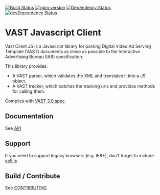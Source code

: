 [![Build Status](https://travis-ci.org/dailymotion/vast-client-js.png)](https://travis-ci.org/dailymotion/vast-client-js)
[![npm version](https://img.shields.io/npm/v/vast-client.svg)](https://www.npmjs.com/package/vast-client)
[![Dependency Status](https://david-dm.org/dailymotion/vast-client-js.svg)](https://david-dm.org/dailymotion/vast-client-js)
[![devDependency Status](https://david-dm.org/dailymotion/vast-client-js/dev-status.svg)](https://david-dm.org/dailymotion/vast-client-js#info=devDependencies)

# VAST Javascript Client
Vast Client JS is a Javascript library for parsing Digital Video Ad Serving Template (VAST) documents as close as possible to the Interactive Advertising Bureau (IAB) specification.

This library provides:

 * A VAST parser, which validates the XML and translates it into a JS object.
 * A VAST tracker, which batches the tracking urls and provides methods for calling them.


Complies with [VAST 3.0 spec](http://www.iab.net/media/file/VASTv3.0.pdf).

## Documentation
See [API](docs/api.md)

## Support
If you need to support legacy browsers (e.g. IE8+), don't forget to include [es5.js](https://github.com/inexorabletash/polyfill/blob/master/es5.js)

## Build / Contribute

See [CONTRIBUTING](CONTRIBUTING.md)
